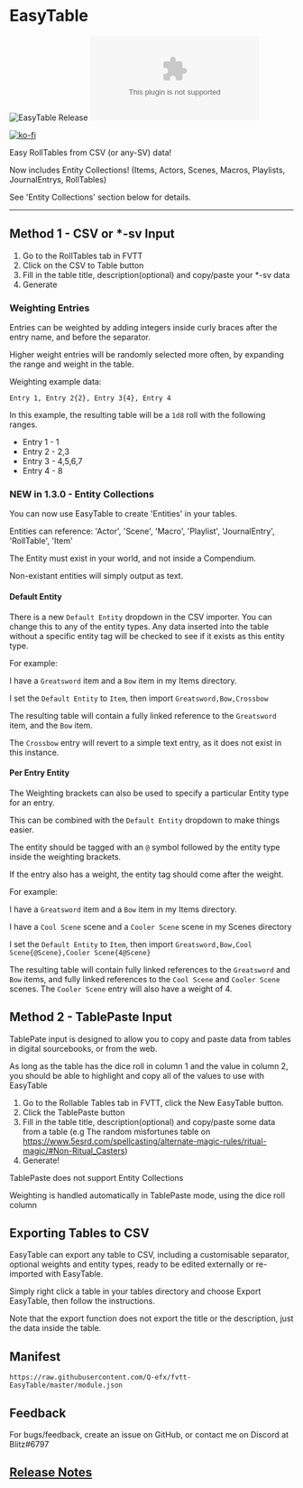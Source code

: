 # EasyTable

![EasyTable Release](https://github.com/BlitzKraig/fvtt-EasyTable/workflows/EasyTable%20Release/badge.svg)
![Latest Release Download Count](https://img.shields.io/github/downloads/BlitzKraig/fvtt-EasyTable/latest/easytable-release.zip)

[![ko-fi](https://www.ko-fi.com/img/githubbutton_sm.svg)](https://ko-fi.com/Q5Q01YIEJ)

Easy RollTables from CSV (or any-SV) data!

Now includes Entity Collections! (Items, Actors, Scenes, Macros, Playlists, JournalEntrys, RollTables)

See 'Entity Collections' section below for details.

---

## Method 1 - CSV or *-sv Input

1. Go to the RollTables tab in FVTT
2. Click on the CSV to Table button
3. Fill in the table title, description(optional) and copy/paste your *-sv data
4. Generate

### Weighting Entries

Entries can be weighted by adding integers inside curly braces after the entry name, and before the separator.

Higher weight entries will be randomly selected more often, by expanding the range and weight in the table.

Weighting example data:

`Entry 1, Entry 2{2}, Entry 3{4}, Entry 4`

In this example, the resulting table will be a `1d8` roll with the following ranges.

* Entry 1 - 1
* Entry 2 - 2,3
* Entry 3 - 4,5,6,7
* Entry 4 - 8

### NEW in 1.3.0 - Entity Collections

You can now use EasyTable to create 'Entities' in your tables.

Entities can reference: 'Actor', 'Scene', 'Macro', 'Playlist', 'JournalEntry', 'RollTable', 'Item'

The Entity must exist in your world, and not inside a Compendium.

Non-existant entities will simply output as text.

#### Default Entity

There is a new `Default Entity` dropdown in the CSV importer. You can change this to any of the entity types. Any data inserted into the table without a specific entity tag will be checked to see if it exists as this entity type.

For example:

I have a `Greatsword` item and a `Bow` item in my Items directory.

I set the `Default Entity` to `Item`, then import `Greatsword,Bow,Crossbow`

The resulting table will contain a fully linked reference to the `Greatsword` item, and the `Bow` item.

The `Crossbow` entry will revert to a simple text entry, as it does not exist in this instance.

#### Per Entry Entity

The Weighting brackets can also be used to specify a particular Entity type for an entry.

This can be combined with the `Default Entity` dropdown to make things easier.

The entity should be tagged with an `@` symbol followed by the entity type inside the weighting brackets.

If the entry also has a weight, the entity tag should come after the weight.

For example:

I have a `Greatsword` item and a `Bow` item in my Items directory.

I have a `Cool Scene` scene and a `Cooler Scene` scene in my Scenes directory

I set the `Default Entity` to `Item`, then import `Greatsword,Bow,Cool Scene{@Scene},Cooler Scene{4@Scene}`

The resulting table will contain fully linked references to the `Greatsword` and `Bow` items, and fully linked references to the `Cool Scene` and `Cooler Scene` scenes. The `Cooler Scene` entry will also have a weight of 4.

## Method 2 - TablePaste Input

TablePate input is designed to allow you to copy and paste data from tables in digital sourcebooks, or from the web.

As long as the table has the dice roll in column 1 and the value in column 2, you should be able to highlight and copy all of the values to use with EasyTable

1. Go to the Rollable Tables tab in FVTT, click the New EasyTable button.
2. Click the TablePaste button
3. Fill in the table title, description(optional) and copy/paste some data from a table (e.g The random misfortunes table on <https://www.5esrd.com/spellcasting/alternate-magic-rules/ritual-magic/#Non-Ritual_Casters>)
4. Generate!

TablePaste does not support Entity Collections

Weighting is handled automatically in TablePaste mode, using the dice roll column

## Exporting Tables to CSV

EasyTable can export any table to CSV, including a customisable separator, optional weights and entity types, ready to be edited externally or re-imported with EasyTable.

Simply right click a table in your tables directory and choose Export EasyTable, then follow the instructions.

Note that the export function does not export the title or the description, just the data inside the table.

## Manifest

`https://raw.githubusercontent.com/Q-efx/fvtt-EasyTable/master/module.json`

## Feedback

For bugs/feedback, create an issue on GitHub, or contact me on Discord at Blitz#6797

## [Release Notes](./CHANGELOG.md)

